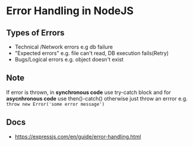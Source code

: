 # Error Handling in NodeJS
## Types of Errors
- Technical /Network errors e.g db failure
- "Expected errors" e.g. file can't read, DB execution fails(Retry)
- Bugs/Logical errors e.g. object doesn't exist


## Note
If error is thrown, in **synchronous code** use try-catch block and for **asycnhronous code** use then()-catch() otherwise just throw an errror e.g. ` throw new Error('some error message')`

## Docs 
- https://expressjs.com/en/guide/error-handling.html
